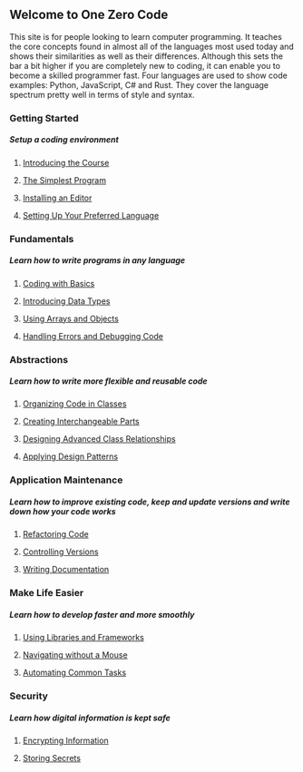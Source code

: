 ## Welcome to One Zero Code
This site is for people looking to learn computer programming. It teaches the core concepts found in almost all of the languages most used today and shows their similarities as well as their differences. Although this sets the bar a bit higher if you are completely new to coding, it can enable you to become a skilled programmer fast. Four languages are used to show code examples: Python, JavaScript, C# and Rust. They cover the language spectrum pretty well in terms of style and syntax.

### Getting Started
##### Setup a coding environment
1. [Introducing the Course](introduction.md)

2. [The Simplest Program](simplest.md)

2. [Installing an Editor](editors.md)

3. [Setting Up Your Preferred Language](setups.md)

### Fundamentals
##### Learn how to write programs in any language
1. [Coding with Basics](programming.md)

2. [Introducing Data Types](data-types.md)

3. [Using Arrays and Objects](arrays-and-objects.md)

4. [Handling Errors and Debugging Code](errors.md)

### Abstractions
##### Learn how to write more flexible and reusable code
1. [Organizing Code in Classes](oop.md)

2. [Creating Interchangeable Parts](interchangeable-parts.md)

3. [Designing Advanced Class Relationships](interactions.md)

4. [Applying Design Patterns](design-patterns.md)

### Application Maintenance
##### Learn how to improve existing code, keep and update versions and write down how your code works
1. [Refactoring Code](refactoring.md)

2. [Controlling Versions](versioning.md)

3. [Writing Documentation](documenting.md)

<!-- ### User-Computer Interfaces
##### Learn how users can talk to computers and computers can talk to each other
1. [Interacting with Terminals](terminals.md)

2. [Designing Application Programming Interfaces](apis.md)

3. [Creating Command Line Interfaces](clis.md) -->

<!-- ### Low-Level Programming
##### Learn how high-level languages work under the hood
1. [Translating to Assembly](assembly.md)

2. [Machine Code](machine_code.md)

3. [Compilers](compilers.md) -->

### Make Life Easier
##### Learn how to develop faster and more smoothly
1. [Using Libraries and Frameworks](libraries-frameworks.md) 

2. [Navigating without a Mouse](mouseless-navigation.md)

3. [Automating Common Tasks](scripting.md)

### Security
##### Learn how digital information is kept safe
1. [Encrypting Information](encryption.md)

2. [Storing Secrets](secrets.md)
